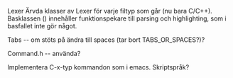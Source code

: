 Lexer
    Ärvda klasser av Lexer för varje filtyp som går (nu bara C/C++). Basklassen () 
    innehåller funktionspekare till parsing och highlighting, som i basfallet inte gör något.

Tabs -- om stöts på ändra till spaces (tar bort TABS_OR_SPACES?)?

Command.h -- använda?

Implementera C-x-typ kommandon som i emacs. Skriptspråk?
